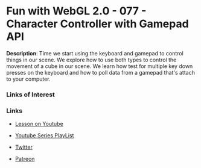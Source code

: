 # Fun with WebGL 2.0 - 077 - Character Controller with Gamepad API
**Description**:
Time we start using the keyboard and gamepad to control things in our scene. We explore how to use both types to control the movement of a cube in our scene. We learn how test for multiple key down presses on the keyboard and how to poll data from a gamepad that's attach to your computer.


### Links of Interest

### Links
* [Lesson on Youtube](https://youtu.be/XulxQyg0tNw)
* [Youtube Series PlayList](https://www.youtube.com/playlist?list=PLMinhigDWz6emRKVkVIEAaePW7vtIkaIF)

* [Twitter](https://twitter.com/SketchpunkLabs)
* [Patreon](https://www.patreon.com/sketchpunk)